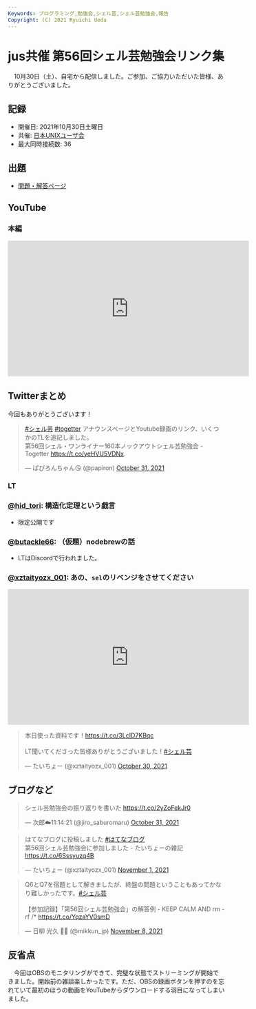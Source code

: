 ```yaml
---
Keywords: プログラミング,勉強会,シェル芸,シェル芸勉強会,報告
Copyright: (C) 2021 Ryuichi Ueda
---
```


# jus共催 第56回シェル芸勉強会リンク集


　10月30日（土）、自宅から配信しました。ご参加、ご協力いただいた皆様、ありがとうございました。


## 記録

* 開催日: 2021年10月30日土曜日
* 共催: [日本UNIXユーザ会](https://www.jus.or.jp/)
* 最大同時接続数: 36


## 出題

* [問題・解答ページ](/?post=shellgei_56)


## YouTube

### 本編

<iframe width="560" height="315" src="https://www.youtube.com/embed/ESh2KqMDnCE" title="YouTube video player" frameborder="0" allow="accelerometer; autoplay; clipboard-write; encrypted-media; gyroscope; picture-in-picture" allowfullscreen></iframe>

## Twitterまとめ

今回もありがとうございます！

<blockquote class="twitter-tweet" data-partner="tweetdeck"><p lang="ja" dir="ltr"><a href="https://twitter.com/hashtag/%E3%82%B7%E3%82%A7%E3%83%AB%E8%8A%B8?src=hash&amp;ref_src=twsrc%5Etfw">#シェル芸</a> <a href="https://twitter.com/hashtag/togetter?src=hash&amp;ref_src=twsrc%5Etfw">#togetter</a> アナウンスページとYoutube録画のリンク、いくつかのTLを追記しました。<br>第56回シェル・ワンライナー160本ノックアウトシェル芸勉強会 - Togetter <a href="https://t.co/yeHVU5VDNx">https://t.co/yeHVU5VDNx</a>.</p>&mdash; ぱぴろんちゃん😘 (@papiron) <a href="https://twitter.com/papiron/status/1454776801952075787?ref_src=twsrc%5Etfw">October 31, 2021</a></blockquote>
<script async src="https://platform.twitter.com/widgets.js" charset="utf-8"></script>


### LT

### [@hid_tori](https://twitter.com/hid_tori): 構造化定理という戯言

* 限定公開です

### [@butackle66](https://twitter.com/butackle66): （仮題）nodebrewの話

* LTはDiscordで行われました。

### [@xztaityozx_001](https://twitter.com/xztaityozx_001): あの、`sel`のリベンジをさせてください

<iframe width="560" height="315" src="https://www.youtube.com/embed/RzqHBkgRvE4" title="YouTube video player" frameborder="0" allow="accelerometer; autoplay; clipboard-write; encrypted-media; gyroscope; picture-in-picture" allowfullscreen></iframe>


<blockquote class="twitter-tweet" data-partner="tweetdeck"><p lang="ja" dir="ltr">本日使った資料です！<a href="https://t.co/3LcID7KBqc">https://t.co/3LcID7KBqc</a><br><br>LT聞いてくださった皆様ありがとうございました！<a href="https://twitter.com/hashtag/%E3%82%B7%E3%82%A7%E3%83%AB%E8%8A%B8?src=hash&amp;ref_src=twsrc%5Etfw">#シェル芸</a></p>&mdash; たいちょー (@xztaityozx_001) <a href="https://twitter.com/xztaityozx_001/status/1454381310571520001?ref_src=twsrc%5Etfw">October 30, 2021</a></blockquote>
<script async src="https://platform.twitter.com/widgets.js" charset="utf-8"></script>



## ブログなど

<blockquote class="twitter-tweet" data-partner="tweetdeck"><p lang="ja" dir="ltr">シェル芸勉強会の振り返りを書いた <a href="https://t.co/2yZoFekJr0">https://t.co/2yZoFekJr0</a></p>&mdash; 次郎☁️11:14:21 (@jiro_saburomaru) <a href="https://twitter.com/jiro_saburomaru/status/1454766617993244686?ref_src=twsrc%5Etfw">October 31, 2021</a></blockquote>
<script async src="https://platform.twitter.com/widgets.js" charset="utf-8"></script>


<blockquote class="twitter-tweet" data-partner="tweetdeck"><p lang="ja" dir="ltr">はてなブログに投稿しました <a href="https://twitter.com/hashtag/%E3%81%AF%E3%81%A6%E3%81%AA%E3%83%96%E3%83%AD%E3%82%B0?src=hash&amp;ref_src=twsrc%5Etfw">#はてなブログ</a><br> 第56回シェル芸勉強会に参加しました - たいちょーの雑記 <a href="https://t.co/6Sssyuzq4B">https://t.co/6Sssyuzq4B</a></p>&mdash; たいちょー (@xztaityozx_001) <a href="https://twitter.com/xztaityozx_001/status/1455195511560888330?ref_src=twsrc%5Etfw">November 1, 2021</a></blockquote>


<blockquote class="twitter-tweet" data-partner="tweetdeck"><p lang="ja" dir="ltr">Q6とQ7を宿題として解きましたが、終盤の問題ということもあってかなり難しかったです。<a href="https://twitter.com/hashtag/%E3%82%B7%E3%82%A7%E3%83%AB%E8%8A%B8?src=hash&amp;ref_src=twsrc%5Etfw">#シェル芸</a><br><br>【参加記録】「第56回シェル芸勉強会」の解答例 - KEEP CALM AND rm -rf /* <a href="https://t.co/YqzaYV0smD">https://t.co/YqzaYV0smD</a></p>&mdash; 日柳 光久 💉💉 (@mikkun_jp) <a href="https://twitter.com/mikkun_jp/status/1457645330275586048?ref_src=twsrc%5Etfw">November 8, 2021</a></blockquote>
<script async src="https://platform.twitter.com/widgets.js" charset="utf-8"></script>


## 反省点

　今回はOBSのモニタリングができて、完璧な状態でストリーミングが開始できました。開始前の雑談楽しかったです。ただ、OBSの録画ボタンを押すのを忘れていて最初のほうの動画をYouTubeからダウンロードする羽目になってしまいました。

